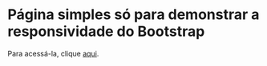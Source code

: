 # Página simples só para demonstrar a responsividade do Bootstrap
 
 Para acessá-la, clique [aqui](https://keevenoliveira.github.io/Bootstrap-publication/).
